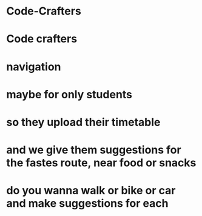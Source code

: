 # Code-Crafters
# Code crafters 

# navigation
# maybe for only students
# so they upload their timetable
# and we give them suggestions for the fastes route, near food or snacks 

# do you wanna walk or bike or car and make suggestions for each 

